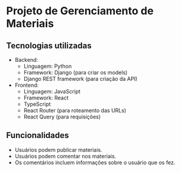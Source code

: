 # Projeto de Gerenciamento de Materiais

## Tecnologias utilizadas
- Backend:
  - Linguagem: Python
  - Framework: Django (para criar os models)
  - Django REST framework (para criação da API)
- Frontend:
  - Linguagem: JavaScript
  - Framework: React
  - TypeScript
  - React Router (para roteamento das URLs)
  - React Query (para requisições)

## Funcionalidades
- Usuários podem publicar materiais.
- Usuários podem comentar nos materiais.
- Os comentários incluem informações sobre o usuário que os fez.
